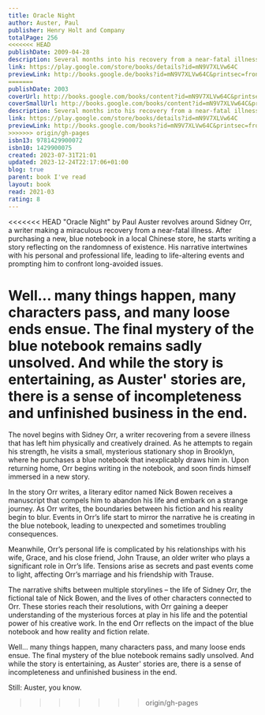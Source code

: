 ```yaml
---  
title: Oracle Night  
author: Auster, Paul  
publisher: Henry Holt and Company  
totalPage: 256  
<<<<<<< HEAD
publishDate: 2009-04-28  
description: Several months into his recovery from a near-fatal illness, thirty-four-year-old novelist Sidney Orr enters a stationery shop in the Cobble Hill section of Brooklyn and buys a blue notebook. It is September 18, 1982, and for the next nine days Orr will live under the spell of this blank book, trapped inside a world of eerie premonitions and puzzling events that threaten to destroy his marriage and undermine his faith in reality. Why does his wife suddenly break down in tears in the backseat of a taxi just hours after Sidney begins writing in the notebook? Why does M. R. Chang, the owner of the stationery shop, precipitously close his business the next day? What are the connections between a 1938 Warsaw telephone directory and a lost novel in which the hero can predict the future? At what point does animosity explode into violence? To what degree is forgiveness the ultimate expression of love? Paul Auster's mesmerizing eleventh novel reads like an old-fashioned ghost story. But there are no ghosts in this book—only flesh-and-blood human beings, wandering through the haunted realms of everyday life. At once a meditation on the nature of time and a journey through the labyrinth of one man's imagination, Oracle Night is a narrative tour de force that confirms Auster's reputation as one of the boldest, most original writers at work in America today.  
link: https://play.google.com/store/books/details?id=mN9V7XLVw64C  
previewLink: http://books.google.de/books?id=mN9V7XLVw64C&printsec=frontcover&dq=Paul+Auster,+Oracle+of+the+Night&hl=&as_pt=BOOKS&cd=1&source=gbs_api  
=======
publishDate: 2003  
coverUrl: http://books.google.com/books/content?id=mN9V7XLVw64C&printsec=frontcover&img=1&zoom=1&edge=curl&source=gbs_api  
coverSmallUrl: http://books.google.com/books/content?id=mN9V7XLVw64C&printsec=frontcover&img=1&zoom=5&edge=curl&source=gbs_api  
description: Several months into his recovery from a near-fatal illness, thirty-four-year-old novelist Sidney Orr enters a stationery shop in the Cobble Hill section of Brooklyn and buys a blue notebook. It is September 18, 1982, and for the next nine days Orr will live under the spell of this blank book, trapped inside a world of eerie premonitions and puzzling events that threaten to destroy his marriage and undermine his faith in reality. Why does his wife suddenly break down in tears in the backseat of a taxi just hours after Sidney begins writing in the notebook? Why does M. R. Chang, the owner of the stationery shop, precipitously close his business the next day? What are the connections between a 1938 Warsaw telephone directory and a lost novel in which the hero can predict the future? At what point does animosity explode into violence? To what degree is forgiveness the ultimate expression of love? Paul Auster's mesmerizing eleventh novel reads like an old-fashioned ghost story. But there are no ghosts in this book—only flesh-and-blood human beings, wandering through the haunted realms of everyday life. At once a meditation on the nature of time and a journey through the labyrinth of one man's imagination, Oracle Night is a narrative tour de force that confirms Auster's reputation as one of the boldest, most original writers at work in America today.  
link: https://play.google.com/store/books/details?id=mN9V7XLVw64C  
previewLink: http://books.google.com/books?id=mN9V7XLVw64C&printsec=frontcover&dq=Paul+Auster,+Oracle+of+the+Night&hl=&as_pt=BOOKS&cd=1&source=gbs_api  
>>>>>>> origin/gh-pages
isbn13: 9781429900072  
isbn10: 1429900075  
created: 2023-07-31T21:01  
updated: 2023-12-24T22:17:06+01:00  
blog: true  
parent: book I've read  
layout: book  
read: 2021-03  
rating: 8  
---  
```

  
<<<<<<< HEAD
"Oracle Night" by Paul Auster revolves around Sidney Orr, a writer making a miraculous recovery from a near-fatal illness. After purchasing a new, blue notebook in a local Chinese store, he starts writing a story reflecting on the randomness of existence. His narrative intertwines with his personal and professional life, leading to life-altering events and prompting him to confront long-avoided issues.  
  
Well... many things happen, many characters pass, and many loose ends ensue.  The final mystery of the blue notebook remains sadly unsolved. And while the story is entertaining, as Auster' stories are, there is a sense of incompleteness and unfinished business in the end.  
=======
The novel begins with Sidney Orr, a writer recovering from a severe illness that has left him physically and creatively drained. As he attempts to regain his strength, he visits a small, mysterious stationary shop in Brooklyn, where he purchases a blue notebook that inexplicably draws him in. Upon returning home, Orr begins writing in the notebook, and soon finds himself immersed in a new story.  
  
In the story Orr writes, a literary editor named Nick Bowen receives a manuscript that compels him to abandon his life and embark on a strange journey. As Orr writes, the boundaries between his fiction and his reality begin to blur. Events in Orr’s life start to mirror the narrative he is creating in the blue notebook, leading to unexpected and sometimes troubling consequences.  
  
Meanwhile, Orr’s personal life is complicated by his relationships with his wife, Grace, and his close friend, John Trause, an older writer who plays a significant role in Orr’s life. Tensions arise as secrets and past events come to light, affecting Orr’s marriage and his friendship with Trause.  
  
The narrative shifts between multiple storylines – the life of Sidney Orr, the fictional tale of Nick Bowen, and the lives of other characters connected to Orr.  These stories reach their resolutions, with Orr gaining a deeper understanding of the mysterious forces at play in his life and the potential power of his creative work. In the end Orr reflects on the impact of the blue notebook and how reality and fiction relate.  
  
Well... many things happen, many characters pass, and many loose ends ensue.  The final mystery of the blue notebook remains sadly unsolved. And while the story is entertaining, as Auster' stories are, there is a sense of incompleteness and unfinished business in the end.  
  
Still: Auster, you know.
>>>>>>> origin/gh-pages
